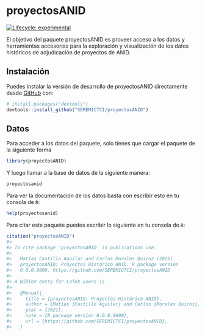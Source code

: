 
<!-- README.md is generated from README.Rmd. Please edit that file -->

# proyectosANID

<!-- badges: start -->

[![Lifecycle:
experimental](https://img.shields.io/badge/lifecycle-experimental-orange.svg)](https://lifecycle.r-lib.org/articles/stages.html#experimental)
<!-- badges: end -->

El objetivo del paquete proyectosANID es proveer acceso a los datos y
herramientas accesorias para la exploración y visualización de los datos
históricos de adjudicación de proyectos de ANID.

## Instalación

Puedes instalar la versión de desarrollo de proyectosANID directamente
desde [GitHub](https://github.com/) con:

``` r
# install.packages("devtools")
devtools::install_github("SEREMICTCI/proyectosANID")
```

## Datos

Para acceder a los datos del paquete, solo tienes que cargar el paquete
de la siguiente forma

``` r
library(proyectosANID)
```

Y luego llamar a la base de datos de la siguiente manera:

``` r
proyectosanid
```

Para ver la documentación de los datos basta con escribir esto en tu
consola de `R`:

``` r
help(proyectosanid)
```

Para citar este paquete puedes escribir lo siguiente en tu consola de
`R`:

``` r
citation("proyectosANID")
#> 
#> To cite package 'proyectosANID' in publications use:
#> 
#>   Matías Castillo Aguilar and Carlos Morales Quiroz (2021).
#>   proyectosANID: Proyectos Histórico ANID. R package version
#>   0.0.0.9000. https://github.com/SEREMICTCI/proyectosANID
#> 
#> A BibTeX entry for LaTeX users is
#> 
#>   @Manual{,
#>     title = {proyectosANID: Proyectos Histórico ANID},
#>     author = {Matías {Castillo Aguilar} and Carlos {Morales Quiroz}},
#>     year = {2021},
#>     note = {R package version 0.0.0.9000},
#>     url = {https://github.com/SEREMICTCI/proyectosANID},
#>   }
```
